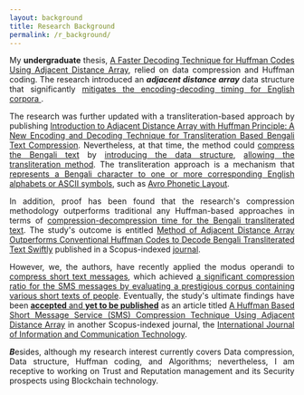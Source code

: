 ```yaml
---
layout: background
title: Research Background
permalink: /r_background/
---
```


<p style="text-align: justify">
My <b>undergraduate</b> thesis, <a href='https://link.springer.com/chapter/10.1007/978-981-15-3607-6_25'>A Faster Decoding Technique for Huffman Codes Using Adjacent Distance Array</a>, relied on data compression and Huffman coding. The research introduced an <em><b>adjacent distance array</b></em> data structure that significantly <u>mitigates the encoding-decoding timing for English corpora </u>.
</p>

<p style="text-align: justify">
The research was further updated with a transliteration-based approach by publishing <a href='https://link.springer.com/chapter/10.1007/978-981-33-4299-6_45'>Introduction to Adjacent Distance Array with Huffman Principle: A New Encoding and Decoding Technique for Transliteration Based Bengali Text Compression</a>. Nevertheless, at that time, the method could <u>compress the Bengali text</u> by <u>introducing the data structure</u>, <u>allowing the transliteration method</u>. The transliteration approach is a mechanism that <u>represents a Bengali character to one or more corresponding English alphabets or ASCII symbols</u>, such as <a href='https://www.omicronlab.com/avro-keyboard.html'>Avro Phonetic Layout</a>.
</p>

<p style="text-align: justify">
In addition, proof has been found that the research's compression methodology outperforms traditional any Huffman-based approaches in terms of <u>compression-decompression time for the Bengali transliterated text</u>. The study's outcome is entitled <a href='https://journal.uob.edu.bh/handle/123456789/4498'>Method of Adjacent Distance Array Outperforms Conventional Huffman Codes to Decode Bengali Transliterated Text Swiftly</a> published in a Scopus-indexed <a href='https://journal.uob.edu.bh/handle/123456789/12?id=about'>journal</a>.
</p>

<p style="text-align: justify">
However, we, the authors, have recently applied the modus operandi to <u>compress short text messages</u>, which achieved <u>a significant compression ratio for the SMS messages by evaluating a prestigious corpus containing various short texts of people</u>. Eventually, the study's ultimate findings have been <b><a href="https://www.indersciencesubmissions.com/track/index.php?action=submissiondetails&intSubmissionId=104885">accepted</b> and <b>yet to be published</a></b> as an article titled <a href='https://www.inderscience.com/info/ingeneral/forthcoming.php?jcode=ijict#111512'>A Huffman Based Short Message Service (SMS) Compression Technique Using Adjacent Distance Array</a> in another Scopus-indexed journal, the <a href='https://www.inderscience.com/jhome.php?jcode=ijict'>International Journal of Information and Communication Technology</a>.
</p>

<p style="text-align: justify">
<b><em>B</em></b>esides, although my research interest currently covers Data compression, Data structure, Huffman coding, and Algorithms; nevertheless, I am receptive to working on Trust and Reputation management and its Security prospects using Blockchain technology.
</p>